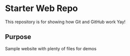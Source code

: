 # Starter Web Repo

This repository is for showing how Git and GitHub work
Yay!

## Purpose

Sample website with plenty of files for demos
